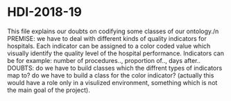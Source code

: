 # HDI-2018-19
This file explains our doubts on codifying some classes of our ontology./n
PREMISE: 
we have to deal with different kinds of quality indicators for hospitals. 
Each indicator can be assigned to a color coded value which visually identify the quality level of the hospital performance.
Indicators can be for example: number of procedures.., proportion of.., days after..
DOUBTS:
do we have to build classes which the diffrent types of indicators map to?
do we have to build a class for the color indicator? (actually this would have a role only in a visulized environment, 
something which is not the main goal of the project).

